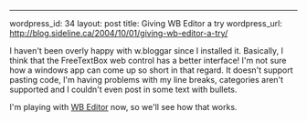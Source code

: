 --- 
wordpress_id: 34
layout: post
title: Giving WB Editor a try
wordpress_url: http://blog.sideline.ca/2004/10/01/giving-wb-editor-a-try/

<p>   I haven't been overly happy with w.bloggar since I installed it.  Basically,   I think that the FreeTextBox web control has a better interface!  I'm not sure   how a windows app can come up so short in that regard.  It doesn't support pasting   code, I'm having problems with my line breaks, categories aren't supported and I couldn't   even post in some text with bullets. </p><p>   I'm playing with <a href="http://www.cweblogs.com/wbeditor/">WB Editor</a> now, so   we'll see how that works. </p>
